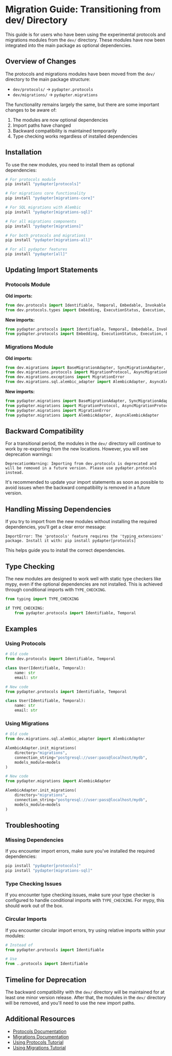 # Migration Guide: Transitioning from dev/ Directory

This guide is for users who have been using the experimental protocols and
migrations modules from the `dev/` directory. These modules have now been
integrated into the main package as optional dependencies.

## Overview of Changes

The protocols and migrations modules have been moved from the `dev/` directory
to the main package structure:

- `dev/protocols/` → `pydapter.protocols`
- `dev/migrations/` → `pydapter.migrations`

The functionality remains largely the same, but there are some important changes
to be aware of:

1. The modules are now optional dependencies
2. Import paths have changed
3. Backward compatibility is maintained temporarily
4. Type checking works regardless of installed dependencies

## Installation

To use the new modules, you need to install them as optional dependencies:

```bash
# For protocols module
pip install "pydapter[protocols]"

# For migrations core functionality
pip install "pydapter[migrations-core]"

# For SQL migrations with Alembic
pip install "pydapter[migrations-sql]"

# For all migrations components
pip install "pydapter[migrations]"

# For both protocols and migrations
pip install "pydapter[migrations-all]"

# For all pydapter features
pip install "pydapter[all]"
```

## Updating Import Statements

### Protocols Module

**Old imports:**

```python
from dev.protocols import Identifiable, Temporal, Embedable, Invokable, Event
from dev.protocols.types import Embedding, ExecutionStatus, Execution, Log
```

**New imports:**

```python
from pydapter.protocols import Identifiable, Temporal, Embedable, Invokable, Event
from pydapter.protocols import Embedding, ExecutionStatus, Execution, Log
```

### Migrations Module

**Old imports:**

```python
from dev.migrations import BaseMigrationAdapter, SyncMigrationAdapter, AsyncMigrationAdapter
from dev.migrations.protocols import MigrationProtocol, AsyncMigrationProtocol
from dev.migrations.exceptions import MigrationError
from dev.migrations.sql.alembic_adapter import AlembicAdapter, AsyncAlembicAdapter
```

**New imports:**

```python
from pydapter.migrations import BaseMigrationAdapter, SyncMigrationAdapter, AsyncMigrationAdapter
from pydapter.migrations import MigrationProtocol, AsyncMigrationProtocol
from pydapter.migrations import MigrationError
from pydapter.migrations import AlembicAdapter, AsyncAlembicAdapter
```

## Backward Compatibility

For a transitional period, the modules in the `dev/` directory will continue to
work by re-exporting from the new locations. However, you will see deprecation
warnings:

```
DeprecationWarning: Importing from dev.protocols is deprecated and will be removed in a future version. Please use pydapter.protocols instead.
```

It's recommended to update your import statements as soon as possible to avoid
issues when the backward compatibility is removed in a future version.

## Handling Missing Dependencies

If you try to import from the new modules without installing the required
dependencies, you'll get a clear error message:

```
ImportError: The 'protocols' feature requires the 'typing_extensions' package. Install it with: pip install pydapter[protocols]
```

This helps guide you to install the correct dependencies.

## Type Checking

The new modules are designed to work well with static type checkers like mypy,
even if the optional dependencies are not installed. This is achieved through
conditional imports with `TYPE_CHECKING`.

```python
from typing import TYPE_CHECKING

if TYPE_CHECKING:
    from pydapter.protocols import Identifiable, Temporal
```

## Examples

### Using Protocols

```python
# Old code
from dev.protocols import Identifiable, Temporal

class User(Identifiable, Temporal):
    name: str
    email: str

# New code
from pydapter.protocols import Identifiable, Temporal

class User(Identifiable, Temporal):
    name: str
    email: str
```

### Using Migrations

```python
# Old code
from dev.migrations.sql.alembic_adapter import AlembicAdapter

AlembicAdapter.init_migrations(
    directory="migrations",
    connection_string="postgresql://user:pass@localhost/mydb",
    models_module=models
)

# New code
from pydapter.migrations import AlembicAdapter

AlembicAdapter.init_migrations(
    directory="migrations",
    connection_string="postgresql://user:pass@localhost/mydb",
    models_module=models
)
```

## Troubleshooting

### Missing Dependencies

If you encounter import errors, make sure you've installed the required
dependencies:

```bash
pip install "pydapter[protocols]"
pip install "pydapter[migrations-sql]"
```

### Type Checking Issues

If you encounter type checking issues, make sure your type checker is configured
to handle conditional imports with `TYPE_CHECKING`. For mypy, this should work
out of the box.

### Circular Imports

If you encounter circular import errors, try using relative imports within your
modules:

```python
# Instead of
from pydapter.protocols import Identifiable

# Use
from ..protocols import Identifiable
```

## Timeline for Deprecation

The backward compatibility with the `dev/` directory will be maintained for at
least one minor version release. After that, the modules in the `dev/` directory
will be removed, and you'll need to use the new import paths.

## Additional Resources

- [Protocols Documentation](protocols.md)
- [Migrations Documentation](migrations.md)
- [Using Protocols Tutorial](tutorials/using_protocols.md)
- [Using Migrations Tutorial](tutorials/using_migrations.md)
